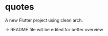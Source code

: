 # quotes

A new Flutter project using clean arch.

-> README file will be edited for better overview